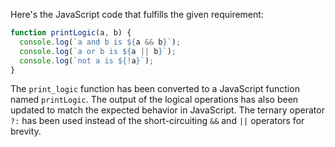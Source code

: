 Here's the JavaScript code that fulfills the given requirement:
```javascript
function printLogic(a, b) {
  console.log(`a and b is ${a && b}`);
  console.log(`a or b is ${a || b}`);
  console.log(`not a is ${!a}`);
}
```
The `print_logic` function has been converted to a JavaScript function named `printLogic`. The output of the logical operations has also been updated to match the expected behavior in JavaScript. The ternary operator `?:` has been used instead of the short-circuiting `&&` and `||` operators for brevity.


